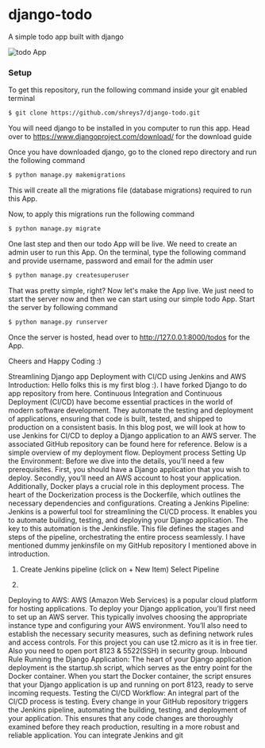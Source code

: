 # django-todo
A simple todo app built with django

![todo App](https://raw.githubusercontent.com/shreys7/django-todo/develop/staticfiles/todoApp.png)
### Setup
To get this repository, run the following command inside your git enabled terminal
```bash
$ git clone https://github.com/shreys7/django-todo.git
```
You will need django to be installed in you computer to run this app. Head over to https://www.djangoproject.com/download/ for the download guide

Once you have downloaded django, go to the cloned repo directory and run the following command

```bash
$ python manage.py makemigrations
```

This will create all the migrations file (database migrations) required to run this App.

Now, to apply this migrations run the following command
```bash
$ python manage.py migrate
```

One last step and then our todo App will be live. We need to create an admin user to run this App. On the terminal, type the following command and provide username, password and email for the admin user
```bash
$ python manage.py createsuperuser
```

That was pretty simple, right? Now let's make the App live. We just need to start the server now and then we can start using our simple todo App. Start the server by following command

```bash
$ python manage.py runserver
```

Once the server is hosted, head over to http://127.0.0.1:8000/todos for the App.

Cheers and Happy Coding :)

Streamlining Django app Deployment with CI/CD using Jenkins and AWS
Introduction: Hello folks this is my first blog :). I have forked Django to do app repository from here. Continuous Integration and Continuous Deployment (CI/CD) have become essential practices in the world of modern software development. They automate the testing and deployment of applications, ensuring that code is built, tested, and shipped to production on a consistent basis. In this blog post, we will look at how to use Jenkins for CI/CD to deploy a Django application to an AWS server. The associated GitHub repository can be found here for reference. Below is a simple overview of my deployment flow.
 Deployment process
Setting Up the Environment: Before we dive into the details, you’ll need a few prerequisites. First, you should have a Django application that you wish to deploy. Secondly, you’ll need an AWS account to host your application. Additionally, Docker plays a crucial role in this deployment process. The heart of the Dockerization process is the Dockerfile, which outlines the necessary dependencies and configurations.
Creating a Jenkins Pipeline: Jenkins is a powerful tool for streamlining the CI/CD process. It enables you to automate building, testing, and deploying your Django application. The key to this automation is the Jenkinsfile. This file defines the stages and steps of the pipeline, orchestrating the entire process seamlessly. I have mentioned dummy jenkinsfile on my GitHub repository I mentioned above in introduction. 
1.	Create Jenkins pipeline (click on + New Item)
  Select Pipeline

 
2.
Deploying to AWS: AWS (Amazon Web Services) is a popular cloud platform for hosting applications. To deploy your Django application, you’ll first need to set up an AWS server. This typically involves choosing the appropriate instance type and configuring your AWS environment. You’ll also need to establish the necessary security measures, such as defining network rules and access controls. For this project you can use t2.micro as it is in free tier. Also you need to open port 8123 & 5522(SSH) in security group.
 Inbound Rule
Running the Django Application: The heart of your Django application deployment is the startup.sh script, which serves as the entry point for the Docker container. When you start the Docker container, the script ensures that your Django application is up and running on port 8123, ready to serve incoming requests.
Testing the CI/CD Workflow: An integral part of the CI/CD process is testing. Every change in your GitHub repository triggers the Jenkins pipeline, automating the building, testing, and deployment of your application. This ensures that any code changes are thoroughly examined before they reach production, resulting in a more robust and reliable application. You can integrate Jenkins and git 



